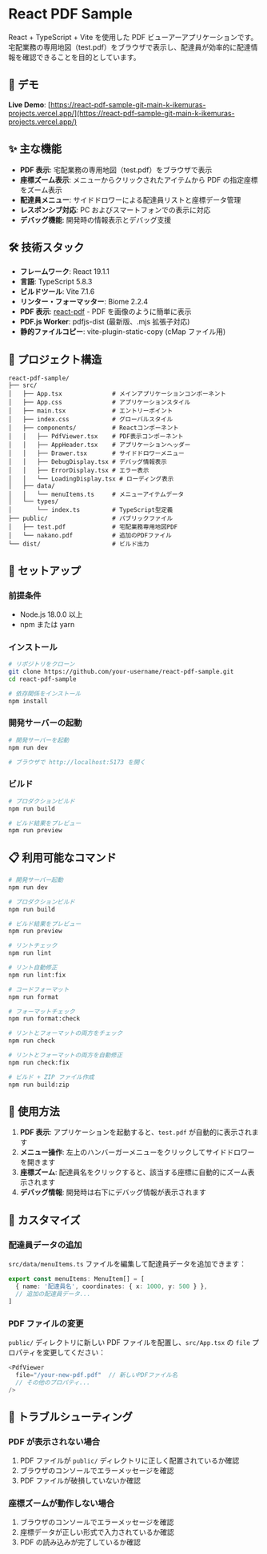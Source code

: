 # React PDF Sample

React + TypeScript + Vite を使用した PDF ビューアーアプリケーションです。宅配業務の専用地図（test.pdf）をブラウザで表示し、配達員が効率的に配達情報を確認できることを目的としています。

## 🚀 デモ

**Live Demo**: [https://react-pdf-sample-git-main-k-ikemuras-projects.vercel.app/](https://react-pdf-sample-git-main-k-ikemuras-projects.vercel.app/)

## ✨ 主な機能

- **PDF 表示**: 宅配業務の専用地図（test.pdf）をブラウザで表示
- **座標ズーム表示**: メニューからクリックされたアイテムから PDF の指定座標をズーム表示
- **配達員メニュー**: サイドドロワーによる配達員リストと座標データ管理
- **レスポンシブ対応**: PC およびスマートフォンでの表示に対応
- **デバッグ機能**: 開発時の情報表示とデバッグ支援

## 🛠️ 技術スタック

- **フレームワーク**: React 19.1.1
- **言語**: TypeScript 5.8.3
- **ビルドツール**: Vite 7.1.6
- **リンター・フォーマッター**: Biome 2.2.4
- **PDF 表示**: [react-pdf](https://github.com/wojtekmaj/react-pdf) - PDF を画像のように簡単に表示
- **PDF.js Worker**: pdfjs-dist (最新版、.mjs 拡張子対応)
- **静的ファイルコピー**: vite-plugin-static-copy (cMap ファイル用)

## 📁 プロジェクト構造

```
react-pdf-sample/
├── src/
│   ├── App.tsx              # メインアプリケーションコンポーネント
│   ├── App.css              # アプリケーションスタイル
│   ├── main.tsx             # エントリーポイント
│   ├── index.css            # グローバルスタイル
│   ├── components/          # Reactコンポーネント
│   │   ├── PdfViewer.tsx    # PDF表示コンポーネント
│   │   ├── AppHeader.tsx    # アプリケーションヘッダー
│   │   ├── Drawer.tsx       # サイドドロワーメニュー
│   │   ├── DebugDisplay.tsx # デバッグ情報表示
│   │   ├── ErrorDisplay.tsx # エラー表示
│   │   └── LoadingDisplay.tsx # ローディング表示
│   ├── data/
│   │   └── menuItems.ts     # メニューアイテムデータ
│   └── types/
│       └── index.ts         # TypeScript型定義
├── public/                  # パブリックファイル
│   ├── test.pdf             # 宅配業務専用地図PDF
│   └── nakano.pdf           # 追加のPDFファイル
└── dist/                    # ビルド出力
```

## 🚀 セットアップ

### 前提条件

- Node.js 18.0.0 以上
- npm または yarn

### インストール

```bash
# リポジトリをクローン
git clone https://github.com/your-username/react-pdf-sample.git
cd react-pdf-sample

# 依存関係をインストール
npm install
```

### 開発サーバーの起動

```bash
# 開発サーバーを起動
npm run dev

# ブラウザで http://localhost:5173 を開く
```

### ビルド

```bash
# プロダクションビルド
npm run build

# ビルド結果をプレビュー
npm run preview
```

## 📋 利用可能なコマンド

```bash
# 開発サーバー起動
npm run dev

# プロダクションビルド
npm run build

# ビルド結果をプレビュー
npm run preview

# リントチェック
npm run lint

# リント自動修正
npm run lint:fix

# コードフォーマット
npm run format

# フォーマットチェック
npm run format:check

# リントとフォーマットの両方をチェック
npm run check

# リントとフォーマットの両方を自動修正
npm run check:fix

# ビルド + ZIP ファイル作成
npm run build:zip
```

## 🎯 使用方法

1. **PDF 表示**: アプリケーションを起動すると、`test.pdf` が自動的に表示されます
2. **メニュー操作**: 左上のハンバーガーメニューをクリックしてサイドドロワーを開きます
3. **座標ズーム**: 配達員名をクリックすると、該当する座標に自動的にズーム表示されます
4. **デバッグ情報**: 開発時は右下にデバッグ情報が表示されます

## 🔧 カスタマイズ

### 配達員データの追加

`src/data/menuItems.ts` ファイルを編集して配達員データを追加できます：

```typescript
export const menuItems: MenuItem[] = [
  { name: '配達員名', coordinates: { x: 1000, y: 500 } },
  // 追加の配達員データ...
]
```

### PDF ファイルの変更

`public/` ディレクトリに新しい PDF ファイルを配置し、`src/App.tsx` の `file` プロパティを変更してください：

```typescript
<PdfViewer
  file="/your-new-pdf.pdf"  // 新しいPDFファイル名
  // その他のプロパティ...
/>
```

## 🐛 トラブルシューティング

### PDF が表示されない場合

1. PDF ファイルが `public/` ディレクトリに正しく配置されているか確認
2. ブラウザのコンソールでエラーメッセージを確認
3. PDF ファイルが破損していないか確認

### 座標ズームが動作しない場合

1. ブラウザのコンソールでエラーメッセージを確認
2. 座標データが正しい形式で入力されているか確認
3. PDF の読み込みが完了しているか確認
